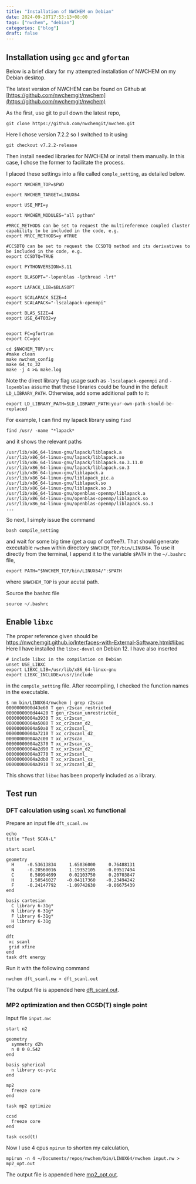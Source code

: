 ```yaml
---
title: "Installation of NWCHEM on Debian"
date: 2024-09-20T17:53:13+08:00
tags: ["nwchem", "debian"]
categories: ["blog"] 
draft: false
---
```


## Installation using `gcc` and `gfortan`

Below is a brief diary for my attempted installation of NWCHEM on my Debian desktop.

The latest version of NWCHEM can be found on Github at [https://github.com/nwchemgit/nwchem](https://github.com/nwchemgit/nwchem)

As the first, use git to pull down the latest repo,

```
git clone https://github.com/nwchemgit/nwchem.git
```

Here I chose version 7.2.2 so I switched to it using 
```
git checkout v7.2.2-release
```

Then install needed libraries for NWCHEM or install them manually. In this case, I chose the former to facilitate the process.

I placed these settings into a file called `comple_setting`, as detailed below.

```
export NWCHEM_TOP=$PWD

export NWCHEM_TARGET=LINUX64

export USE_MPI=y

export NWCHEM_MODULES="all python"

#MRCC_METHODS can be set to request the multireference coupled cluster capability to be included in the code, e.g.
export MRCC_METHODS=y #TRUE 

#CCSDTQ can be set to request the CCSDTQ method and its derivatives to be included in the code, e.g.
export CCSDTQ=TRUE

export PYTHONVERSION=3.11

export BLASOPT="-lopenblas -lpthread -lrt"

export LAPACK_LIB=$BLASOPT

export SCALAPACK_SIZE=4
export SCALAPACK="-lscalapack-openmpi"

export BLAS_SIZE=4
export USE_64TO32=y


export FC=gfortran
export CC=gcc

cd $NWCHEM_TOP/src 
#make clean
make nwchem_config
make 64_to_32  
make -j 4 >& make.log
```

Note the direct library flag usage such as `-lscalapack-openmpi` and `-lopenblas` assume that these libraries could be found 
in the default `LD_LIBRARY_PATH`. Otherwise, add some additional path to it:

```
export LD_LIBRARY_PATH=$LD_LIBRARY_PATH:your-own-path-should-be-replaced
```

For example, I can find my lapack library using `find`

```
find /usr/ -name "*lapack*
```
and it shows the relevant paths

```
/usr/lib/x86_64-linux-gnu/lapack/liblapack.a
/usr/lib/x86_64-linux-gnu/lapack/liblapack.so
/usr/lib/x86_64-linux-gnu/lapack/liblapack.so.3.11.0
/usr/lib/x86_64-linux-gnu/lapack/liblapack.so.3
/usr/lib/x86_64-linux-gnu/liblapack.a
/usr/lib/x86_64-linux-gnu/liblapack_pic.a
/usr/lib/x86_64-linux-gnu/liblapack.so
/usr/lib/x86_64-linux-gnu/liblapack.so.3
/usr/lib/x86_64-linux-gnu/openblas-openmp/liblapack.a
/usr/lib/x86_64-linux-gnu/openblas-openmp/liblapack.so
/usr/lib/x86_64-linux-gnu/openblas-openmp/liblapack.so.3
...
```

So next, I simply issue the command 
```
bash compile_setting
```
and wait for some big time (get a cup of coffee?). That should generate executable `nwchem` within directory
`$NWCHEM_TOP/bin/LINUX64`. To use it directly from the terminal, I append it to the variable `$PATH` in the `~/.bashrc` file,

```
export PATH="$NWCHEM_TOP/bin/LINUX64/":$PATH
```
where `$NWCHEM_TOP` is your acutal path. 

Source the bashrc file
```
source ~/.bashrc
```

## Enable `libxc` 
The proper reference given should be https://nwchemgit.github.io/Interfaces-with-External-Software.html#libxc
Here I have installed the `libxc-devel` on Debian 12. I have also inserted

```
# include libxc in the compilation on Debian
unset USE_LIBXC
export LIBXC_LIB=/usr/lib/x86_64-linux-gnu
export LIBXC_INCLUDE=/usr/include
```
in the `compile_setting` file.  After recompiling, 
I checked the function names in the executable.
```
$ nm bin/LINUX64/nwchem | grep r2scan
0000000000d43e60 T gen_r2scan_restricted_
0000000000d44420 T gen_r2scan_unrestricted_
00000000004a3930 T xc_cr2scan_
00000000004a5080 T xc_cr2scan_d2_
00000000004a50a0 T xc_cr2scanl_
00000000004a7210 T xc_cr2scanl_d2_
00000000004a2c00 T xc_xr2scan_
00000000004a2370 T xc_xr2scan_cs_
00000000004a2d90 T xc_xr2scan_d2_
00000000004a3770 T xc_xr2scanl_
00000000004a2db0 T xc_xr2scanl_cs_
00000000004a3910 T xc_xr2scanl_d2_
```
This shows that `libxc` has been properly included as a library.

## Test run 

### DFT calculation using `scanl` xc functional

Prepare an input file `dft_scanl.nw`
```
echo
title "Test SCAN-L"

start scanl

geometry
  H     -0.53613834     1.65036000     0.76488131
  N     -0.20560016     1.19352105    -0.09517494
  C      0.50994699     0.02103750     0.20703847
  H      1.50546027    -0.04117360    -0.23494242
  F     -0.24147792    -1.09742630    -0.06675439
end

basis cartesian
  C library 6-31g*
  N library 6-31g*
  F library 6-31g*
  H library 6-31g
end

dft
 xc scanl
 grid xfine
end
task dft energy
```

Run it with the following command
```
nwchem dft_scanl.nw > dft_scanl.out
```

The output file is appended here [dft_scanl.out](../data/dft_scanl.out).


### MP2 optimization and then CCSD(T) single point

Input file `input.nw`:

```
start n2   

geometry  
  symmetry d2h  
  n 0 0 0.542  
end  

basis spherical  
  n library cc-pvtz  
end  

mp2  
  freeze core  
end  

task mp2 optimize  

ccsd  
  freeze core  
end  

task ccsd(t)

```

Now I use 4 cpus `mpirun` to shorten my calculation,
```
mpirun -n 4 ~/Documents/repos/nwchem/bin/LINUX64/nwchem input.nw > mp2_opt.out
```
The output file is appended here [mp2_opt.out](../data/mp2_opt.out).

